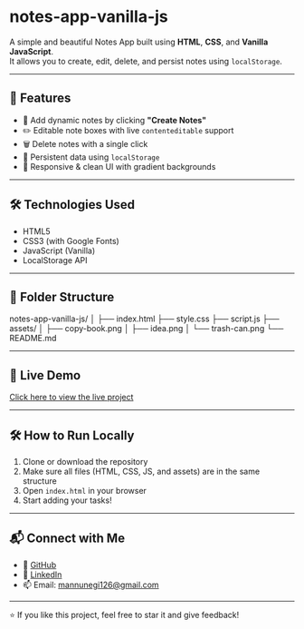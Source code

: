 # notes-app-vanilla-js
A simple and beautiful Notes App built using **HTML**, **CSS**, and **Vanilla JavaScript**.  
It allows you to create, edit, delete, and persist notes using `localStorage`.

---

## 🚀 Features

- 🧠 Add dynamic notes by clicking **"Create Notes"**
- ✏️ Editable note boxes with live `contenteditable` support
- 🗑️ Delete notes with a single click
- 💾 Persistent data using `localStorage`
- 🎨 Responsive & clean UI with gradient backgrounds

---

## 🛠️ Technologies Used

- HTML5
- CSS3 (with Google Fonts)
- JavaScript (Vanilla)
- LocalStorage API

---

## 📂 Folder Structure

notes-app-vanilla-js/
│
├── index.html
├── style.css
├── script.js
├── assets/
│ ├── copy-book.png
│ ├── idea.png
│ └── trash-can.png
└── README.md

---

## 🚀 Live Demo

[Click here to view the live project](https://mukulnegi2004.github.io/notes-app-vanilla-js/)

---

## 🛠️ How to Run Locally

1. Clone or download the repository
2. Make sure all files (HTML, CSS, JS, and assets) are in the same structure
3. Open `index.html` in your browser
4. Start adding your tasks!

---

## 📬 Connect with Me

- 💼 [GitHub](https://github.com/mukulnegi2004)
- 💬 [LinkedIn](https://www.linkedin.com/in/mukul-negi-75b741374/)
- 📫 Email: mannunegi126@gmail.com

---

⭐ If you like this project, feel free to star it and give feedback!


